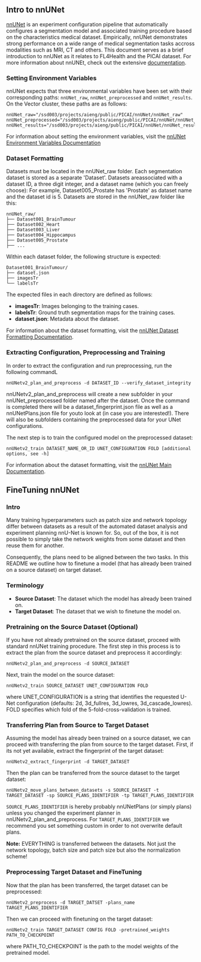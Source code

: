 ## Intro to nnUNet 
[nnUNet](https://github.com/MIC-DKFZ/nnUNet) is an experiment configuration pipeline that automatically configures a segmentation model and associated training procedure based on the characteristics medical dataset. Empirically, nnUNet demonstrates strong performance on a wide range of medical segmentation tasks accross modalities such as MRI, CT and others. This document serves as a brief introduction to nnUNet as it relates to FL4Health and the PICAI dataset. For more information about nnUNEt, check out the extensive [documentation](https://github.com/MIC-DKFZ/nnUNet/tree/master/documentation).

### Setting Environment Variables
nnUNet expects that three environmental variables have been set with their corresponding paths: `nnUNet_raw`, `nnUNet_preprocessed` and `nnUNet_results`. On the Vector cluster, these paths are as follows:
```
nnUNet_raw="/ssd003/projects/aieng/public/PICAI/nnUNet/nnUNet_raw"
nnUNet_preprocessed="/ssd003/projects/aieng/public/PICAI/nnUNet/nnUNet_preprocessed"
nnUNet_results="/ssd003/projects/aieng/public/PICAI/nnUNet/nnUNet_results"
```
For information about setting the environment variables, visit the [nnUNet Environment Variables Documentation](https://github.com/MIC-DKFZ/nnUNet/blob/master/documentation/set_environment_variables.md)

### Dataset Formatting
Datasets must be located in the nnUNet_raw folder. Each segmentation dataset is stored as a separate 'Dataset'. Datasets areassociated with a dataset ID, a three digit integer, and a dataset name (which you can freely choose): For example, Dataset005_Prostate has 'Prostate' as dataset name and the dataset id is 5. Datasets are stored in the nnUNet_raw folder like this:
```
nnUNet_raw/
├── Dataset001_BrainTumour
├── Dataset002_Heart
├── Dataset003_Liver
├── Dataset004_Hippocampus
├── Dataset005_Prostate
├── ...
```
Within each dataset folder, the following structure is expected:
```
Dataset001_BrainTumour/
├── dataset.json
├── imagesTr
└── labelsTr
```

The expected files in each directory are defined as follows:
- **imagesTr**: Images belonging to the training cases.
- **labelsTr**: Ground truth segmentation maps for the training cases.
- **dataset.json**: Metadata about the dataset. 

For information about the dataset formatting, visit the [nnUNet Dataset Formatting Documentation](https://github.com/MIC-DKFZ/nnUNet/blob/master/documentation/dataset_format.md).

### Extracting Configuration, Preprocessing and Training
In order to extract the configuration and run preprocessing, run the following commandL

```
nnUNetv2_plan_and_preprocess -d DATASET_ID --verify_dataset_integrity
```
nnUNetv2_plan_and_preprocess will create a new subfolder in your nnUNet_preprocessed folder named after the dataset. Once the command is completed there will be a dataset_fingerprint.json file as well as a nnUNetPlans.json file for youto look at (in case you are interested!). There will also be subfolders containing the preprocessed data for your UNet configurations.

The next step is to train the configured model on the preprocessed dataset:
```
nnUNetv2_train DATASET_NAME_OR_ID UNET_CONFIGURATION FOLD [additional options, see -h]
```

For information about the dataset formatting, visit the [nnUNet Main Documentation](https://github.com/MIC-DKFZ/nnUNet/blob/master/documentation/how_to_use_nnunet.md).


## FineTuning nnUNet
### Intro
Many training hyperparameters such as patch size and network topology differ between datasets as a result of the automated dataset analysis and experiment planning nnU-Net is known for. So, out of the box, it is not possible to simply take the network weights from some dataset and then reuse them for another.

Consequently, the plans need to be aligned between the two tasks. In this README we outline how to finetune a model (that has already been trained on a source dataset) on target dataset.

### Terminology
- **Source Dataset**: The dataset which the model has already been trained on. 
- **Target Dataset**: The dataset that we wish to finetune the model on.

### Pretraining on the Source Dataset (Optional) 
If you have not already pretrained on the source dataset, proceed with standard nnUNet training procedure. The first step in this process is to extract the plan from the source dataset and preprocess it accordingly:
```
nnUNetv2_plan_and_preprocess -d SOURCE_DATASET
```
Next, train the model on the source dataset: 
```
nnUNetv2_train SOURCE_DATASET UNET_CONFIGURATION FOLD
```
where UNET_CONFIGURATION is a string that identifies the requested U-Net configuration (defaults: 2d, 3d_fullres, 3d_lowres, 3d_cascade_lowres). FOLD specifies which fold of the 5-fold-cross-validation is trained.

### Transferring Plan from Source to Target Dataset
Assuming the model has already been trained on a source dataset, we can proceed  with transferring the plan from source to the target dataset. First, if its not yet available, extract the fingerprint of the target dataset:
```
nnUNetv2_extract_fingerprint -d TARGET_DATASET
```
Then the plan can be transferred from the source dataset to the target dataset:
```
nnUNetv2_move_plans_between_datasets -s SOURCE_DATASET -t TARGET_DATASET -sp SOURCE_PLANS_IDENTIFIER -tp TARGET_PLANS_IDENTIFIER
```
`SOURCE_PLANS_IDENTIFIER` is hereby probably nnUNetPlans (or simply plans) unless you changed the experiment planner in nnUNetv2_plan_and_preprocess. For `TARGET_PLANS_IDENTIFIER` we recommend you set something custom in order to not overwrite default plans.

**Note:** EVERYTHING is transferred between the datasets. Not just the network topology, batch size and patch size but also the normalization scheme!

### Preprocessing Target Dataset and FineTuning
Now that the plan has been transferred, the target dataset can be preprocessed: 
```
nnUNetv2_preprocess -d TARGET_DATSET -plans_name TARGET_PLANS_IDENTIFIER
```
Then we can proceed with finetuning on the target dataset:
```
nnUNetv2_train TARGET_DATASET CONFIG FOLD -pretrained_weights PATH_TO_CHECKPOINT
```
where PATH_TO_CHECKPOINT is the path to the model weights of the pretrained model.
